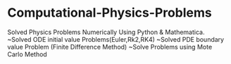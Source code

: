 # Computational-Physics-Problems
 Solved Physics Problems Numerically Using Python &amp; Mathematica.
~Solved ODE initial value Problems(Euler,Rk2,RK4)
~Solved PDE boundary value Problem (Finite Difference Method)
~Solve Problems using Mote Carlo Method
